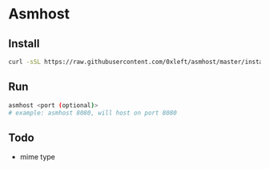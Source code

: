 # Asmhost

## Install

```bash
curl -sSL https://raw.githubusercontent.com/0xleft/asmhost/master/install.sh | sudo sh
```

## Run

```bash
asmhost <port (optional)>
# example: asmhost 8080, will host on port 8080
```

## Todo
* mime type